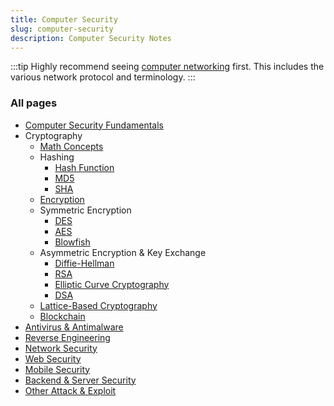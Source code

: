 ```yaml
---
title: Computer Security
slug: computer-security
description: Computer Security Notes
---
```


:::tip
Highly recommend seeing [computer networking](computer-networking) first. This includes the various network protocol and terminology.
:::

### All pages

- [Computer Security Fundamentals](computer-security/computer-security-fundamentals)
- Cryptography
  - [Math Concepts](computer-security/math-concepts)
  - Hashing
    - [Hash Function](computer-security/hash-function)
    - [MD5](computer-security/md5)
    - [SHA](computer-security/sha)
  - [Encryption](computer-security/encryption)
  - Symmetric Encryption
    - [DES](computer-security/des)
    - [AES](computer-security/aes)
    - [Blowfish](computer-security/blowfish)
  - Asymmetric Encryption & Key Exchange
    - [Diffie-Hellman](computer-security/diffie-hellman)
    - [RSA](computer-security/rsa)
    - [Elliptic Curve Cryptography](computer-security/elliptic-curve-cryptography)
    - [DSA](computer-security/dsa)
  - [Lattice-Based Cryptography](computer-security/lattice-based-cryptography)
  - [Blockchain](computer-security/blockchain)
- [Antivirus & Antimalware](computer-security/antivirus-antimalware)
- [Reverse Engineering](computer-security/reverse-engineering)
- [Network Security](computer-security/network-security)
- [Web Security](computer-security/web-security)
- [Mobile Security](computer-security/mobile-security)
- [Backend & Server Security](computer-security/backend-server-security)
- [Other Attack & Exploit](computer-security/other-attack-and-exploit)
